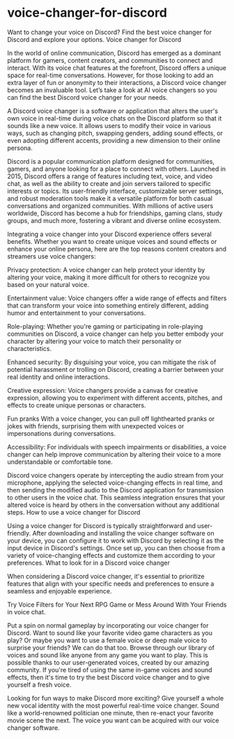 # voice-changer-for-discord

Want to change your voice on Discord? Find the best voice changer for Discord and explore your options.
Voice changer for Discord

In the world of online communication, Discord has emerged as a dominant platform for gamers, content creators, and communities to connect and interact. With its voice chat features at the forefront, Discord offers a unique space for real-time conversations. However, for those looking to add an extra layer of fun or anonymity to their interactions, a Discord voice changer becomes an invaluable tool. Let’s take a look at AI voice changers so you can find the best Discord voice changer for your needs.

A Discord voice changer is a software or application that alters the user's own voice in real-time during voice chats on the Discord platform so that it sounds like a new voice. It allows users to modify their voice in various ways, such as changing pitch, swapping genders, adding sound effects, or even adopting different accents, providing a new dimension to their online persona.


Discord is a popular communication platform designed for communities, gamers, and anyone looking for a place to connect with others. Launched in 2015, Discord offers a range of features including text, voice, and video chat, as well as the ability to create and join servers tailored to specific interests or topics. Its user-friendly interface, customizable server settings, and robust moderation tools make it a versatile platform for both casual conversations and organized communities. With millions of active users worldwide, Discord has become a hub for friendships, gaming clans, study groups, and much more, fostering a vibrant and diverse online ecosystem.

Integrating a voice changer into your Discord experience offers several benefits. Whether you want to create unique voices and sound effects or enhance your online persona, here are the top reasons content creators and streamers use voice changers:

Privacy protection: A voice changer can help protect your identity by altering your voice, making it more difficult for others to recognize you based on your natural voice.

Entertainment value: Voice changers offer a wide range of effects and filters that can transform your voice into something entirely different, adding humor and entertainment to your conversations.

Role-playing: Whether you're gaming or participating in role-playing communities on Discord, a voice changer can help you better embody your character by altering your voice to match their personality or characteristics.

Enhanced security: By disguising your voice, you can mitigate the risk of potential harassment or trolling on Discord, creating a barrier between your real identity and online interactions.

Creative expression: Voice changers provide a canvas for creative expression, allowing you to experiment with different accents, pitches, and effects to create unique personas or characters.

Fun pranks With a voice changer, you can pull off lighthearted pranks or jokes with friends, surprising them with unexpected voices or impersonations during conversations.

Accessibility: For individuals with speech impairments or disabilities, a voice changer can help improve communication by altering their voice to a more understandable or comfortable tone.

Discord voice changers operate by intercepting the audio stream from your microphone, applying the selected voice-changing effects in real time, and then sending the modified audio to the Discord application for transmission to other users in the voice chat. This seamless integration ensures that your altered voice is heard by others in the conversation without any additional steps.
How to use a voice changer for Discord

Using a voice changer for Discord is typically straightforward and user-friendly. After downloading and installing the voice changer software on your device, you can configure it to work with Discord by selecting it as the input device in Discord's settings. Once set up, you can then choose from a variety of voice-changing effects and customize them according to your preferences.
What to look for in a Discord voice changer

When considering a Discord voice changer, it's essential to prioritize features that align with your specific needs and preferences to ensure a seamless and enjoyable experience.

Try Voice Filters for Your Next RPG Game or Mess Around With Your Friends in voice chat. 

Put a spin on normal gameplay by incorporating our voice changer for Discord. Want to sound like your favorite video game characters as you play? Or maybe you want to use a female voice or deep male voice to surprise your friends? We can do that too. Browse through our library of voices and sound like anyone from any game you want to play. This is possible thanks to our user-generated voices, created by our amazing community. If you're tired of using the same in-game voices and sound effects, then it's time to try the best Discord voice changer and to give yourself a fresh voice.

Looking for fun ways to make Discord more exciting? Give yourself a whole new vocal identity with the most powerful real-time voice changer. Sound like a world-renowned politician one minute, then re-enact your favorite movie scene the next. The voice you want can be acquired with our voice changer software. 

    
